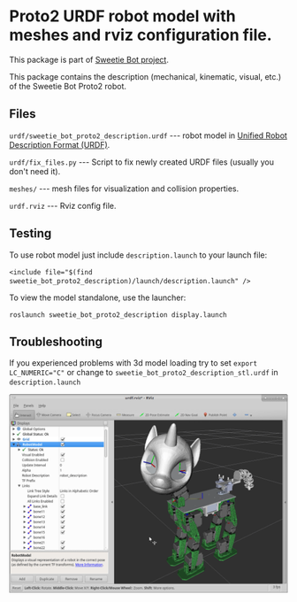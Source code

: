 # Proto2 URDF robot model with meshes and rviz configuration file.
This package is part of [Sweetie Bot project](http://sweetiebot.net).

This package contains the description (mechanical, kinematic, visual, etc.) of the Sweetie Bot Proto2 robot.

## Files
`urdf/sweetie_bot_proto2_description.urdf` --- robot model in [Unified Robot Description Format (URDF)](http://wiki.ros.org/urdf/Tutorials).

`urdf/fix_files.py` --- Script to fix newly created URDF files (usually you don't need it).

`meshes/` --- mesh files for visualization and collision properties.

`urdf.rviz` --- Rviz config file.

## Testing
To use robot model just include `description.launch` to your launch file:

```
<include file="$(find sweetie_bot_proto2_description)/launch/description.launch" />
```

To view the model standalone, use the launcher:
```
roslaunch sweetie_bot_proto2_description display.launch
```
## Troubleshooting
If you experienced problems with 3d model loading try to set `export LC_NUMERIC="C"` or change to `sweetie_bot_proto2_description_stl.urdf` in `description.launch`

![](proto2.png)
